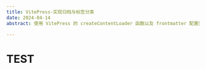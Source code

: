 ```yaml
---
title: VitePress-实现归档与标签分类
date: 2024-04-14
abstract: 使用 VitePress 的 createContentLoader 函数以及 frontmatter 配置实现归档与标签分类功能。

---
```

# TEST